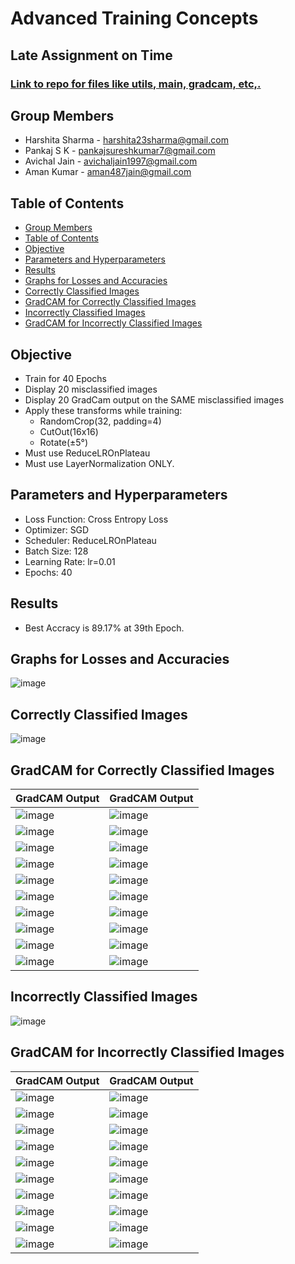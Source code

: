 # Advanced Training Concepts

## Late Assignment on Time

### [Link to repo for files like utils, main, gradcam, etc,.](https://github.com/amanjain487/CIFAR_10)


## Group Members
- Harshita Sharma - harshita23sharma@gmail.com
- Pankaj S K - pankajsureshkumar7@gmail.com
- Avichal Jain - avichaljain1997@gmail.com
- Aman Kumar - aman487jain@gmail.com

## Table of Contents
- [Group Members](https://github.com/amanjain487/tsai-eva6/blob/main/Assignments/S8/README.md#group-members)
- [Table of Contents](https://github.com/amanjain487/tsai-eva6/blob/main/Assignments/S8/README.md#table-of-contents)
- [Objective](https://github.com/amanjain487/tsai-eva6/blob/main/Assignments/S8/README.md#objective)
- [Parameters and Hyperparameters](https://github.com/amanjain487/tsai-eva6/blob/main/Assignments/S8/README.md#parameters-and-hyperparameters)
- [Results](https://github.com/amanjain487/tsai-eva6/blob/main/Assignments/S8/README.md#results)
- [Graphs for Losses and Accuracies](https://github.com/amanjain487/tsai-eva6/blob/main/Assignments/S8/README.md#graphs-for-losses-and-accuracies)
- [Correctly Classified Images](https://github.com/amanjain487/tsai-eva6/blob/main/Assignments/S8/README.md#correctly-classified-images)
- [GradCAM for Correctly Classified Images](https://github.com/amanjain487/tsai-eva6/blob/main/Assignments/S8/README.md#gradcam-for-correctly-classified-images)
- [Incorrectly Classified Images](https://github.com/amanjain487/tsai-eva6/blob/main/Assignments/S8/README.md#incorrectly-classified-images)
- [GradCAM for Incorrectly Classified Images](https://github.com/amanjain487/tsai-eva6/blob/main/Assignments/S8/README.md#gradcam-for-incorrectly-classified-images)

## Objective
- Train for 40 Epochs
- Display 20 misclassified images
- Display 20 GradCam output on the SAME misclassified images
- Apply these transforms while training:
  - RandomCrop(32, padding=4)
  - CutOut(16x16)
  - Rotate(±5°)
- Must use ReduceLROnPlateau
- Must use LayerNormalization ONLY.

## Parameters and Hyperparameters
- Loss Function: Cross Entropy Loss
- Optimizer: SGD
- Scheduler: ReduceLROnPlateau
- Batch Size: 128
- Learning Rate: lr=0.01
- Epochs: 40

## Results
- Best Accracy is 89.17% at 39th Epoch.

## Graphs for Losses and Accuracies
![image](https://user-images.githubusercontent.com/46129975/124268705-7e262980-db57-11eb-831e-fa0f1ab2c045.png)

## Correctly Classified Images
![image](https://user-images.githubusercontent.com/46129975/124268846-b7f73000-db57-11eb-8597-234d7b5bc587.png)


## GradCAM for Correctly Classified Images
|GradCAM Output|GradCAM Output|
|--------------|--------------|
|![image](https://user-images.githubusercontent.com/46129975/124269298-57b4be00-db58-11eb-8e36-0062fb611871.png)|![image](https://user-images.githubusercontent.com/46129975/124269336-613e2600-db58-11eb-862e-71788c1180ef.png)|
|![image](https://user-images.githubusercontent.com/46129975/124269373-6c915180-db58-11eb-86bc-272c6469424d.png)|![image](https://user-images.githubusercontent.com/46129975/124269387-70bd6f00-db58-11eb-9f71-25ca29d0b5e4.png)|
|![image](https://user-images.githubusercontent.com/46129975/124269402-74e98c80-db58-11eb-8af6-02985e844618.png)|![image](https://user-images.githubusercontent.com/46129975/124269810-fe00c380-db58-11eb-9c40-3bfd8af241f6.png)|
|![image](https://user-images.githubusercontent.com/46129975/124269420-7a46d700-db58-11eb-9c38-af9f940a5b4b.png)|![image](https://user-images.githubusercontent.com/46129975/124269426-7e72f480-db58-11eb-8910-3cda2657ebaa.png)|
|![image](https://user-images.githubusercontent.com/46129975/124269446-83d03f00-db58-11eb-9459-7e53bbc9e284.png)|![image](https://user-images.githubusercontent.com/46129975/124269603-b5e1a100-db58-11eb-99fb-ffb2d154b396.png)|
|![image](https://user-images.githubusercontent.com/46129975/124269588-b11ced00-db58-11eb-9b1e-53bc7b55725a.png)|![image](https://user-images.githubusercontent.com/46129975/124269580-acf0cf80-db58-11eb-8e09-737368d0ffc8.png)|
|![image](https://user-images.githubusercontent.com/46129975/124269565-a82c1b80-db58-11eb-896b-976429fa558c.png)|![image](https://user-images.githubusercontent.com/46129975/124269555-a4989480-db58-11eb-8ca8-d0764450998f.png)|
|![image](https://user-images.githubusercontent.com/46129975/124269543-a1050d80-db58-11eb-89c2-bdf3a430a7e6.png)|![image](https://user-images.githubusercontent.com/46129975/124269532-9cd8f000-db58-11eb-9e2d-54b8ab7c475e.png)|
|![image](https://user-images.githubusercontent.com/46129975/124269520-98acd280-db58-11eb-8937-66c240ef9b13.png)|![image](https://user-images.githubusercontent.com/46129975/124269504-9480b500-db58-11eb-8565-55bbcf7e060e.png)|
|![image](https://user-images.githubusercontent.com/46129975/124269486-8fbc0100-db58-11eb-9415-be437cd81c8c.png)|![image](https://user-images.githubusercontent.com/46129975/124269464-8af74d00-db58-11eb-9998-09f54175c6e4.png)|

## Incorrectly Classified Images
![image](https://user-images.githubusercontent.com/46129975/124268884-c6dde280-db57-11eb-8c34-33f12de6bdce.png)


## GradCAM for Incorrectly Classified Images
|GradCAM Output|GradCAM Output|
|--------------|--------------|
|![image](https://user-images.githubusercontent.com/46129975/124270531-f1c93600-db59-11eb-8cb4-72f25a32a735.png)|![image](https://user-images.githubusercontent.com/46129975/124270515-ee35af00-db59-11eb-8619-313f6ef7774c.png)|
|![image](https://user-images.githubusercontent.com/46129975/124270497-e8d86480-db59-11eb-83c2-9188182e6702.png)|![image](https://user-images.githubusercontent.com/46129975/124270487-e4ac4700-db59-11eb-98b5-918db2a33655.png)|
|![image](https://user-images.githubusercontent.com/46129975/124270476-e0802980-db59-11eb-820e-02f3027a35bc.png)|![image](https://user-images.githubusercontent.com/46129975/124270454-db22df00-db59-11eb-99a1-8ffd29a14bab.png)|
|![image](https://user-images.githubusercontent.com/46129975/124270444-d65e2b00-db59-11eb-9336-9b0833fb6214.png)|![image](https://user-images.githubusercontent.com/46129975/124270429-d2320d80-db59-11eb-9d8e-eeac2973f1ba.png)|
|![image](https://user-images.githubusercontent.com/46129975/124270413-ccd4c300-db59-11eb-8340-76e98b9f00a5.png)|![image](https://user-images.githubusercontent.com/46129975/124270399-c9413c00-db59-11eb-8825-6c599e5074ec.png)|
|![image](https://user-images.githubusercontent.com/46129975/124270391-c5151e80-db59-11eb-838c-e93e6dbc0c72.png)|![image](https://user-images.githubusercontent.com/46129975/124270382-c21a2e00-db59-11eb-87f4-99d8742dc53c.png)|
|![image](https://user-images.githubusercontent.com/46129975/124270367-bd557a00-db59-11eb-97c2-2b017203c9ac.png)|![image](https://user-images.githubusercontent.com/46129975/124270357-b9295c80-db59-11eb-8f87-537c88cef7b5.png)|
|![image](https://user-images.githubusercontent.com/46129975/124270342-b4fd3f00-db59-11eb-9dca-80e951e9d7fc.png)|![image](https://user-images.githubusercontent.com/46129975/124270322-b0d12180-db59-11eb-8c53-115fe75aabe9.png)|
|![image](https://user-images.githubusercontent.com/46129975/124270309-ac0c6d80-db59-11eb-96df-968662cbac63.png)|![image](https://user-images.githubusercontent.com/46129975/124270292-a6af2300-db59-11eb-8b1a-b55bd7bcc760.png)|
|![image](https://user-images.githubusercontent.com/46129975/124270277-a0b94200-db59-11eb-9b2a-150e7b82e390.png)|![image](https://user-images.githubusercontent.com/46129975/124270260-9c8d2480-db59-11eb-873e-917b6dd2fbb7.png)|
